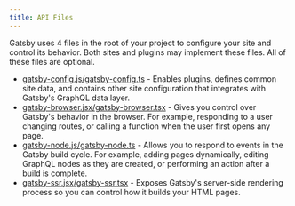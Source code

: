 ```yaml
---
title: API Files
---
```


Gatsby uses 4 files in the root of your project to configure your site and control its behavior. Both sites and plugins may implement these files. All of these files are optional.

- [gatsby-config.js/gatsby-config.ts](/docs/reference/config-files/gatsby-config/) - Enables plugins, defines common site data, and contains other site configuration that integrates with Gatsby's GraphQL data layer.
- [gatsby-browser.jsx/gatsby-browser.tsx](/docs/reference/config-files/gatsby-browser/) - Gives you control over Gatsby's behavior in the browser. For example, responding to a user changing routes, or calling a function when the user first opens any page.
- [gatsby-node.js/gatsby-node.ts](/docs/reference/config-files/gatsby-node/) - Allows you to respond to events in the Gatsby build cycle. For example, adding pages dynamically, editing GraphQL nodes as they are created, or performing an action after a build is complete.
- [gatsby-ssr.jsx/gatsby-ssr.tsx](/docs/reference/config-files/gatsby-ssr) - Exposes Gatsby's server-side rendering process so you can control how it builds your HTML pages.
